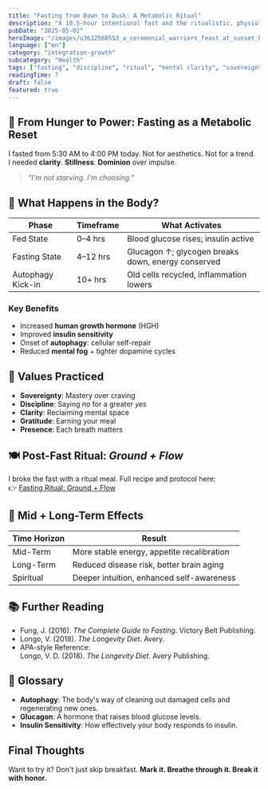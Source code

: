 ```yaml
---
title: "Fasting from Dawn to Dusk: A Metabolic Ritual"
description: "A 10.5-hour intentional fast and the ritualistic, physiological, and psychological shifts it unlocks."
pubDate: "2025-05-02"
heroImage: "/images/u3632568553_a_ceremonial_warriors_feast_at_sunset_beautifully_437383ac-aefb-4b34-b88c-f073916a1810_0.png"
language: ["en"]
category: "integration-growth"
subcategory: "Health"
tags: ["fasting", "discipline", "ritual", "mental clarity", "sovereignty"]
readingTime: 7
draft: false
featured: true
---
```


## 🌄 From Hunger to Power: Fasting as a Metabolic Reset

I fasted from 5:30 AM to 4:00 PM today. Not for aesthetics. Not for a trend.  
I needed **clarity**. **Stillness**. **Dominion** over impulse.

> _"I'm not starving. I'm choosing."_

## 🧬 What Happens in the Body?

| Phase             | Timeframe | What Activates                                     |
| ----------------- | --------- | -------------------------------------------------- |
| Fed State         | 0–4 hrs   | Blood glucose rises; insulin active                |
| Fasting State     | 4–12 hrs  | Glucagon ↑; glycogen breaks down, energy conserved |
| Autophagy Kick-in | 10+ hrs   | Old cells recycled, inflammation lowers            |

### Key Benefits

- Increased **human growth hormone** (HGH)
- Improved **insulin sensitivity**
- Onset of **autophagy**: cellular self-repair
- Reduced **mental fog** + tighter dopamine cycles

## 🧠 Values Practiced

- **Sovereignty**: Mastery over craving
- **Discipline**: Saying _no_ for a greater _yes_
- **Clarity**: Reclaiming mental space
- **Gratitude**: Earning your meal
- **Presence**: Each breath matters

## 🍽️ Post-Fast Ritual: _Ground + Flow_

I broke the fast with a ritual meal. Full recipe and protocol here:  
👉 [Fasting Ritual: Ground + Flow](https://blog.stronghandssoftheart.com/fasting-ground-flow)

## 🧠 Mid + Long-Term Effects

| Time Horizon | Result                                     |
| ------------ | ------------------------------------------ |
| Mid-Term     | More stable energy, appetite recalibration |
| Long-Term    | Reduced disease risk, better brain aging   |
| Spiritual    | Deeper intuition, enhanced self-awareness  |

## 📚 Further Reading

- Fung, J. (2016). _The Complete Guide to Fasting_. Victory Belt Publishing.
- Longo, V. (2018). _The Longevity Diet_. Avery.
- APA-style Reference:  
  Longo, V. D. (2018). _The Longevity Diet_. Avery Publishing.

## 📓 Glossary

- **Autophagy**: The body's way of cleaning out damaged cells and regenerating new ones.
- **Glucagon**: A hormone that raises blood glucose levels.
- **Insulin Sensitivity**: How effectively your body responds to insulin.

## Final Thoughts

Want to try it? Don't just skip breakfast. **Mark it. Breathe through it. Break it with honor.**
